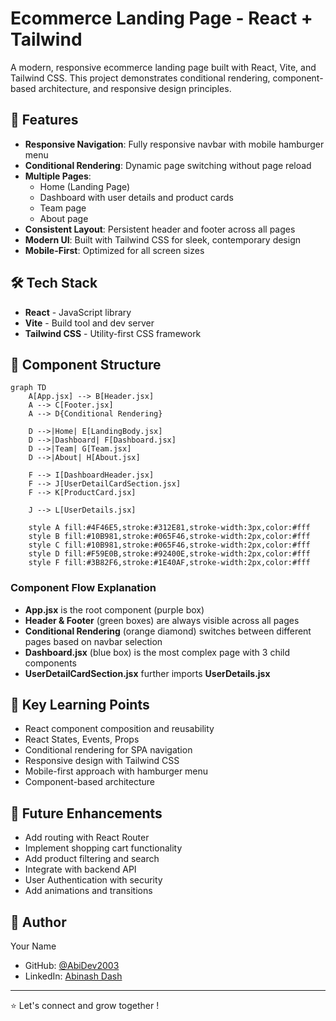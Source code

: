 # Ecommerce Landing Page - React + Tailwind

A modern, responsive ecommerce landing page built with React, Vite, and Tailwind CSS. This project demonstrates conditional rendering, component-based architecture, and responsive design principles.

## 🚀 Features

- **Responsive Navigation**: Fully responsive navbar with mobile hamburger menu
- **Conditional Rendering**: Dynamic page switching without page reload
- **Multiple Pages**: 
  - Home (Landing Page)
  - Dashboard with user details and product cards
  - Team page
  - About page
- **Consistent Layout**: Persistent header and footer across all pages
- **Modern UI**: Built with Tailwind CSS for sleek, contemporary design
- **Mobile-First**: Optimized for all screen sizes

## 🛠️ Tech Stack

- **React** - JavaScript library
- **Vite** - Build tool and dev server
- **Tailwind CSS** - Utility-first CSS framework

## 📁 Component Structure

```mermaid
graph TD
    A[App.jsx] --> B[Header.jsx]
    A --> C[Footer.jsx]
    A --> D{Conditional Rendering}
    
    D -->|Home| E[LandingBody.jsx]
    D -->|Dashboard| F[Dashboard.jsx]
    D -->|Team| G[Team.jsx]
    D -->|About| H[About.jsx]
    
    F --> I[DashboardHeader.jsx]
    F --> J[UserDetailCardSection.jsx]
    F --> K[ProductCard.jsx]
    
    J --> L[UserDetails.jsx]
    
    style A fill:#4F46E5,stroke:#312E81,stroke-width:3px,color:#fff
    style B fill:#10B981,stroke:#065F46,stroke-width:2px,color:#fff
    style C fill:#10B981,stroke:#065F46,stroke-width:2px,color:#fff
    style D fill:#F59E0B,stroke:#92400E,stroke-width:2px,color:#fff
    style F fill:#3B82F6,stroke:#1E40AF,stroke-width:2px,color:#fff
```

### Component Flow Explanation
- **App.jsx** is the root component (purple box)
- **Header & Footer** (green boxes) are always visible across all pages
- **Conditional Rendering** (orange diamond) switches between different pages based on navbar selection
- **Dashboard.jsx** (blue box) is the most complex page with 3 child components
- **UserDetailCardSection.jsx** further imports **UserDetails.jsx**


## 🎯 Key Learning Points

- React component composition and reusability
- React States, Events, Props
- Conditional rendering for SPA navigation
- Responsive design with Tailwind CSS
- Mobile-first approach with hamburger menu
- Component-based architecture

## 🔮 Future Enhancements

- Add routing with React Router
- Implement shopping cart functionality
- Add product filtering and search
- Integrate with backend API
- User Authentication with security
- Add animations and transitions

## 👤 Author

Your Name
- GitHub: [@AbiDev2003](https://github.com/AbiDev2003)
- LinkedIn: [Abinash Dash](https://linkedin.com/in/abinashDev)

---

⭐ Let's connect and grow together !
